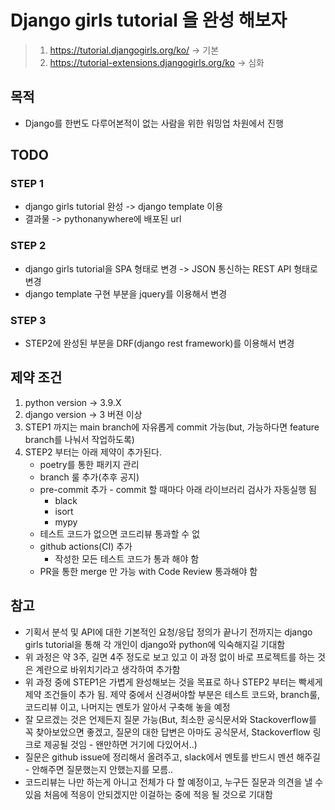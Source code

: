 # Django girls tutorial 을 완성 해보자

> 1. https://tutorial.djangogirls.org/ko/ -> 기본
> 2. https://tutorial-extensions.djangogirls.org/ko -> 심화

## 목적
* Django를 한번도 다루어본적이 없는 사람을 위한 워밍업 차원에서 진행

## TODO

### STEP 1
* django girls tutorial 완성 -> django template 이용
* 결과물 -> pythonanywhere에 배포된 url

### STEP 2
* django girls tutorial을 SPA 형태로 변경 -> JSON 통신하는 REST API 형태로 변경
* django template 구현 부분을 jquery를 이용해서 변경

### STEP 3
* STEP2에 완성된 부분을 DRF(django rest framework)를 이용해서 변경

## 제약 조건
1. python version -> 3.9.X
2. django version -> 3 버젼 이상
3. STEP1 까지는 main branch에 자유롭게 commit 가능(but, 가능하다면 feature branch를 나눠서 작업하도록)
4. STEP2 부터는 아래 제약이 추가된다.
    * poetry를 통한 패키지 관리
    * branch 룰 추가(추후 공지)
    * pre-commit 추가 - commit 할 때마다 아래 라이브러리 검사가 자동실행 됨
        * black
        * isort
        * mypy
    * 테스트 코드가 없으면 코드리뷰 통과할 수 없
    * github actions(CI) 추가
        * 작성한 모든 테스트 코드가 통과 해야 함
    * PR을 통한 merge 만 가능 with Code Review 통과해야 함
    

## 참고
* 기획서 분석 및 API에 대한 기본적인 요청/응답 정의가 끝나기 전까지는 django girls tutorial을 통해 각 개인이 django와 python에 익숙해지길 기대함
* 위 과정은 약 3주, 길면 4주 정도로 보고 있고 이 과정 없이 바로 프로젝트를 하는 것은 계란으로 바위치기라고 생각하여 추가함
* 위 과정 중에 STEP1은 가볍게 완성해보는 것을 목표로 하나 STEP2 부터는 빡세게 제약 조건들이 추가 됨. 제약 중에서 신경써야할 부분은 테스트 코드와, branch룰, 코드리뷰 이고, 나머지는 멘토가
 알아서 구축해 놓을 예정
* 잘 모르겠는 것은 언제든지 질문 가능(But, 최소한 공식문서와 Stackoverflow를 꼭 찾아보았으면 좋겠고, 질문의 대한 답변은 아마도 공식문서, Stackoverflow 링크로 제공될 것임 - 
왠만하면 거기에 다있어서..)
* 질문은 github issue에 정리해서 올려주고, slack에서 멘토를 반드시 멘션 해주길 - 안해주면 질문했는지 안했는지를 모름..
* 코드리뷰는 나만 하는게 아니고 전체가 다 할 예정이고, 누구든 질문과 의견을 낼 수 있음 처음에 적응이 안되겠지만 이걸하는 중에 적응 될 것으로 기대함
